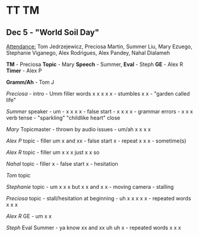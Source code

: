 # TT TM

## Dec 5 - "World Soil Day"

<u>Attendance:</u> Tom Jedrzejewicz, Preciosa Martin, Summer Liu, Mary Ezuego, Stephanie Viganego, Alex Rodrigues, Alex Pandey, Nahal Dialameh

**TM** - Preciosa
**Topic** - Mary
**Speech** - Summer, **Eval** - Steph
**GE** - Alex R
**Timer** - Alex P

**Gramm/Ah** - Tom J

*Preciosa* - intro
	- Umm filler words x x x x x 
	- stumbles x x 
	- "garden called life"

*Summer* speaker 
	- um - x x x x 
	- false start - x x x x
	- grammar errors - x x x verb tense
	- "sparkling" "childlike heart" close
	

*Mary* Topicmaster
	- thrown by audio issues
	- um/ah x x x x 
	

*Alex P* topic 
	- filler um x and xx 
	- false start x 
	- repeat x x x
	- sometime(s)

*Alex R* topic 
	- filler um x x x just x x so 

*Nahal* topic
	- filler x 
	- false start x 
	- hesitation

*Tom* topic 

*Stephanie* topic 
	- um x x x but x x and x x 
	- moving camera - stalling

*Preciosa* topic
	- stall/hesitation at beginning
	- uh x x x x x 
	- repeated words x x x 

*Alex R* GE
	- um x x 
	

*Steph* Eval Summer
	- ya know xx  and xx  uh uh x 
	- repeated words x x x 